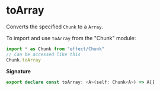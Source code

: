 # toArray

Converts the specified `Chunk` to a `Array`.

To import and use `toArray` from the "Chunk" module:

```ts
import * as Chunk from "effect/Chunk"
// Can be accessed like this
Chunk.toArray
```

**Signature**

```ts
export declare const toArray: <A>(self: Chunk<A>) => A[]
```
